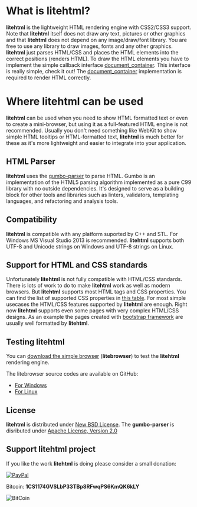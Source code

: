 # What is litehtml?

**litehtml** is the lightweight HTML rendering engine with CSS2/CSS3
support. Note that **litehtml** itself does not draw any text,
pictures or other graphics and that **litehtml** does not depend on
any image/draw/font library. You are free to use any library to draw
images, fonts and any other graphics. **litehtml** just parses
HTML/CSS and places the HTML elements into the correct positions
(renders HTML). To draw the HTML elements you have to implement the
simple callback interface
[document_container](https://github.com/litehtml/litehtml/wiki/document_container). This
interface is really simple, check it out! The
[document_container](https://github.com/litehtml/litehtml/wiki/document_container)
implementation is required to render HTML correctly.

# Where litehtml can be used

**litehtml** can be used when you need to show HTML formatted text or
even to create a mini-browser, but using it as a full-featured HTML
engine is not recommended. Usually you don't need something like
WebKit to show simple HTML tooltips or HTML-formatted text,
**litehtml** is much better for these as it's more lightweight and
easier to integrate into your application.

## HTML Parser

**litehtml** uses the
[gumbo-parser](https://github.com/google/gumbo-parser) to parse
HTML. Gumbo is an implementation of the HTML5 parsing algorithm
implemented as a pure C99 library with no outside dependencies. It's
designed to serve as a building block for other tools and libraries
such as linters, validators, templating languages, and refactoring
and analysis tools.

## Compatibility

**litehtml** is compatible with any platform suported by C++ and
STL. For Windows MS Visual Studio 2013 is recommended. **litehtml**
supports both UTF-8 and Unicode strings on Windows and UTF-8 strings
on Linux.

## Support for HTML and CSS standards

Unfortunately **litehtml** is not fully compatible with HTML/CSS
standards. There is lots of work to do to make **litehtml** work as
well as modern browsers. But **litehtml** supports most HTML tags and
CSS properties. You can find the list of supported CSS properties in
[this
table](https://docs.google.com/spreadsheet/ccc?key=0AvHXl5n24PuhdHdELUdhaUl4OGlncXhDcDJuM1JpMnc&usp=sharing). For
most simple usecases the HTML/CSS features supported by **litehtml**
are enough. Right now **litehtml** supports even some pages with very
complex HTML/CSS designs. As an example the pages created with
[bootstrap framework](http://getbootstrap.com/) are usually well
formatted by **litehtml**.

## Testing litehtml

You can [download the simple
browser](http://www.litehtml.com/download.html) (**litebrowser**) to
test the **litehtml** rendering engine.

The litebrowser source codes are available on GitHub:
  * [For Windows](https://github.com/litehtml/litebrowser)
  * [For Linux](https://github.com/litehtml/litebrowser-linux)

## License

**litehtml** is distributed under [New BSD
License](https://opensource.org/licenses/BSD-3-Clause).  The
**gumbo-parser** is disributed under [Apache License, Version
2.0](http://www.apache.org/licenses/LICENSE-2.0)

## Support litehtml project

If you like the work **litehtml** is doing please consider a small donation:

[![PayPal](https://www.paypalobjects.com/en_US/i/btn/btn_donateCC_LG.gif)](https://www.paypal.com/cgi-bin/webscr?cmd=_s-xclick&hosted_button_id=UHBQG6EAFCRBA)

Bitcoin: **1CS1174GVSLbP33TBp8RFwqPS6KmQK6kLY**

![BitCoin](https://www.tordex.com/assets/images/litehtml-bitcoin.png)

